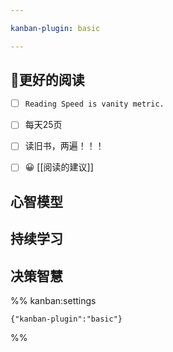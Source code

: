 ```yaml
---

kanban-plugin: basic

---
```


## 📖更好的阅读

- [ ] `Reading Speed is vanity metric.`
- [ ] 每天25页
- [ ] 读旧书，两遍！！！
- [ ] 😀 [[阅读的建议]]


## 心智模型



## 持续学习



## 决策智慧





%% kanban:settings
```
{"kanban-plugin":"basic"}
```
%%